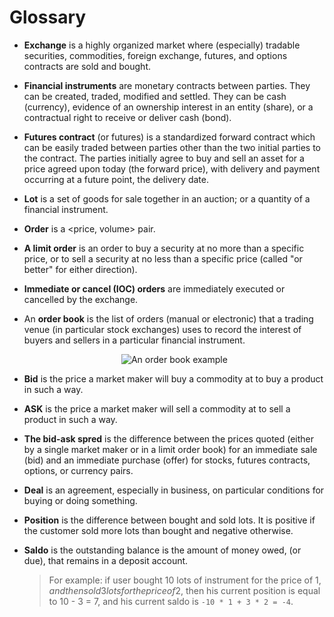 # Glossary

<a id="exchange"></a>

- **Exchange** is a highly organized market where (especially) tradable securities, commodities, foreign exchange, futures, and options contracts are sold and bought.

<a id="instrument"></a>

- **Financial instruments** are monetary contracts between parties.
  They can be created, traded, modified and settled.
  They can be cash (currency), evidence of an ownership interest in an entity (share), or a contractual right to receive or deliver cash (bond).

<a id="futures"></a>

- **Futures contract** (or futures) is a standardized forward contract which can be easily traded between parties other than the two initial parties to the contract.
  The parties initially agree to buy and sell an asset for a price agreed upon today (the forward price), with delivery and payment occurring at a future point, the delivery date.

<a id="lot"></a>

- **Lot** is a set of goods for sale together in an auction; or a quantity of a financial instrument.

<a id="order"></a>

- **Order** is a &lt;price, volume&gt; pair.

<a id="limit_order"></a>

- **A limit order** is an order to buy a security at no more than a specific price, or to sell a security at no less than a specific price (called "or better" for either direction).

<a id="ioc_order"></a>

- **Immediate or cancel (IOC) orders** are immediately executed or cancelled by the exchange.

<a id="order_book"></a>

- An **order book** is the list of orders (manual or electronic) that a trading venue (in particular stock exchanges) uses to record the interest of buyers and sellers in a particular financial instrument.
  <p align="center">
  <img src="{{ book["gitbook.img"] }}/order_book_example.png" title="An order book example">
  </p>

<a id="bid"></a>

- **Bid** is the price a market maker will buy a commodity at to buy a product in such a way.

<a id="ask"></a>

- **ASK** is the price a market maker will sell a commodity at to sell a product in such a way.

<a id="spred"></a>

- **The bid-ask spred** is the difference between the prices quoted (either by a single market maker or in a limit order book) for an immediate sale (bid) and an immediate purchase (offer) for stocks, futures contracts, options, or currency pairs.

<a id="deal"></a>

- **Deal** is an agreement, especially in business, on particular conditions for buying or doing something.

<a id="position"></a>

- **Position** is the difference between bought and sold lots.
  It is positive if the customer sold more lots than bought and negative otherwise.

<a id="saldo"></a>

- **Saldo** is the outstanding balance is the amount of money owed, (or due), that remains in a deposit account.
  > For example: if user bought 10 lots of instrument for the price of 1$, and then sold 3 lots for the price of 2$, then his current position is equal to 10 - 3 = 7, and his current saldo is `-10 * 1 + 3 * 2 = -4`.
